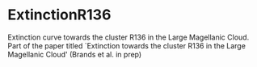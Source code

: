 # ExtinctionR136
Extinction curve towards the cluster R136 in the Large Magellanic Cloud. Part of the paper titled `Extinction towards the cluster R136 in the Large Magellanic Cloud' (Brands et al. in prep)
